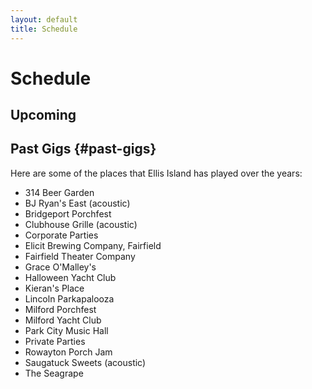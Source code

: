 ```yaml
---
layout: default
title: Schedule
---
```


# Schedule

## Upcoming

<div id="schedule-list"></div>
<script>insert_schedule();</script>

## Past Gigs {#past-gigs}

Here are some of the places that Ellis Island has played over the years:

- 314 Beer Garden
- BJ Ryan's East (acoustic)
- Bridgeport Porchfest
- Clubhouse Grille (acoustic)
- Corporate Parties
- Elicit Brewing Company, Fairfield
- Fairfield Theater Company
- Grace O'Malley's
- Halloween Yacht Club
- Kieran's Place
- Lincoln Parkapalooza
- Milford Porchfest
- Milford Yacht Club
- Park City Music Hall
- Private Parties
- Rowayton Porch Jam
- Saugatuck Sweets (acoustic)
- The Seagrape
